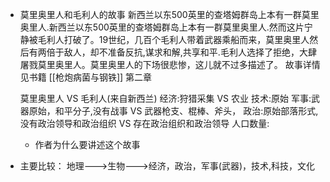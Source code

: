 - 莫里奥里人和毛利人的故事
  新西兰以东500英里的查塔姆群岛上本有一群莫里奥里人.新西兰以东500英里的查塔姆群岛上本有一群莫里奥里人.然而这片宁静被毛利人打破了。19世纪，几百个毛利人带着武器乘船而来，莫里奥里人然后有两倍于敌人，却不准备反抗,谋求和解,共享和平.毛利人选择了拒绝，大肆屠戮莫里奥里人。莫里奥里人的下场很悲惨，这儿就不过多描述了。
  故事详情见书籍 [[枪炮病菌与钢铁]] 第二章
  
  莫里奥里人 VS 毛利人(来自新西兰)
  经济:狩猎采集 VS 农业
  技术:原始
  军事:武器原始，和平分子,没有战事 VS 武器枪支、棍棒、斧头，
  政治:原始部落形式,没有政治领导和政治组织 VS 存在政治组织和政治领导
  人口数量:
	- 作者为什么要讲述这个故事
- 主要比较：
  地理--->生物--->经济，政治，军事(武器)，技术,科技，文化